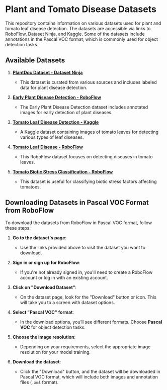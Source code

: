 # Plant and Tomato Disease Datasets

This repository contains information on various datasets used for plant and tomato leaf disease detection. The datasets are accessible via links to RoboFlow, Dataset Ninja, and Kaggle. Some of the datasets include annotations in the Pascal VOC format, which is commonly used for object detection tasks.

## Available Datasets

1. **[PlantDoc Dataset - Dataset Ninja](https://datasetninja.com/plantdoc)**
   - This dataset is curated from various sources and includes labeled data for plant disease detection.

2. **[Early Plant Disease Detection - RoboFlow](https://universe.roboflow.com/srec/early)**
   - The Early Plant Disease Detection dataset includes annotated images for early detection of plant diseases.

3. **[Tomato Leaf Disease Detection - Kaggle](https://www.kaggle.com/datasets/farukalam/tomato-leaf-diseases-detection-computer-vision/code)**
   - A Kaggle dataset containing images of tomato leaves for detecting various types of leaf diseases.

4. **[Tomato Leaf Disease - RoboFlow](https://universe.roboflow.com/bryan-b56jm/tomato-leaf-disease-ssoha)**
   - This RoboFlow dataset focuses on detecting diseases in tomato leaves.

5. **[Tomato Biotic Stress Classification - RoboFlow](https://universe.roboflow.com/projectdesign-rw5fo/tomato-biotic-stress-classification)**
   - This dataset is useful for classifying biotic stress factors affecting tomatoes.

## Downloading Datasets in Pascal VOC Format from RoboFlow

To download the datasets from RoboFlow in Pascal VOC format, follow these steps:

1. **Go to the dataset's page**:
   - Use the links provided above to visit the dataset you want to download.

2. **Sign in or sign up for RoboFlow**:
   - If you're not already signed in, you'll need to create a RoboFlow account or log in with an existing account.

3. **Click on "Download Dataset"**:
   - On the dataset page, look for the "Download" button or icon. This will take you to a screen with dataset options.

4. **Select "Pascal VOC" format**:
   - In the download options, you’ll see different formats. Choose **Pascal VOC** for object detection tasks.

5. **Choose the image resolution**:
   - Depending on your requirements, select the appropriate image resolution for your model training.

6. **Download the dataset**:
   - Click the "Download" button, and the dataset will be downloaded in Pascal VOC format, which will include both images and annotation files (`.xml` format).

